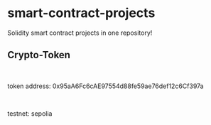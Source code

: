 # smart-contract-projects
Solidity smart contract projects in one repository!


<h2>Crypto-Token</h2><br>
<p>token address: 0x95aA6Fc6cAE97554d88fe59ae76def12c6Cf397a</p><br>
<p>testnet: sepolia</p>
